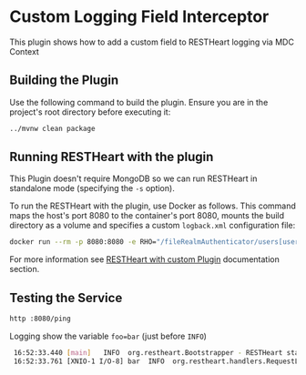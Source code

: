 # Custom Logging Field Interceptor

This plugin shows how to add a custom field to RESTHeart logging via MDC Context

## Building the Plugin

Use the following command to build the plugin. Ensure you are in the project's root directory before executing it:

```bash
../mvnw clean package
```

## Running RESTHeart with the plugin

This Plugin doesn't require MongoDB so we can run RESTHeart in standalone mode (specifying the `-s` option).

To run the RESTHeart with the plugin, use Docker as follows. This command maps the host's port 8080 to the container's port 8080, mounts the build directory as a volume and specifies a custom `logback.xml` configuration file:

```bash
docker run --rm -p 8080:8080 -e RHO="/fileRealmAuthenticator/users[userid='admin']/password->'secret';/http-listener/host->'0.0.0.0'" -v ./target:/opt/restheart/plugins/custom -v ./etc/logback.xml:/opt/restheart/etc/logback.xml --entrypoint "java" softinstigate/restheart:latest -Dlogback.configurationFile=./etc/logback.xml -jar restheart.jar -s
```

For more information see [RESTHeart with custom Plugin](https://restheart.org/docs/setup-with-docker#run-restheart-with-custom-plugin) documentation section.

## Testing the Service

```bash
http :8080/ping
```

Logging show the variable `foo=bar` (just before `INFO`)

```bash
 16:52:33.440 [main]   INFO  org.restheart.Bootstrapper - RESTHeart started
 16:52:33.761 [XNIO-1 I/O-8] bar  INFO  org.restheart.handlers.RequestLogger - GET http://localhost:8080/ping from /127.0.0.1:61578 => status=200 elapsed=33ms contentLength=45
```